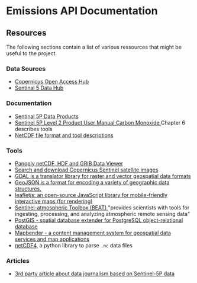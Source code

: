 Emissions API Documentation
===========================

## Resources

The following sections contain a list of various ressources that might be useful to the project.

### Data Sources

- [Copernicus Open Access Hub
  ](https://scihub.copernicus.eu/)
- [Sentinal 5 Data Hub
  ](https://s5phub.copernicus.eu/dhus/#/home)

### Documentation

- [Sentinal 5P Data Products
  ](https://sentinel.esa.int/web/sentinel/missions/sentinel-5p/data-products)
- [Sentinel 5P Level 2 Product User Manual Carbon Monoxide
  ](http://www.tropomi.eu/sites/default/files/files/Sentinel-5P-Level-2-Product-User-Manual-Carbon-Monoxide_v1.00.02_20180613.pdf)
  Chapter 6 describes tools
- [NetCDF file format and tool descriptions
  ](Sentinel-5P-Level-2-Product-User-Manual)
  
### Tools

- [Panoply netCDF, HDF and GRIB Data Viewer
  ](https://www.giss.nasa.gov/tools/panoply/)
- [Search and download Copernicus Sentinel satellite images
  ](https://github.com/sentinelsat/sentinelsat)
- [GDAL is a translator library for raster and vector geospatial data formats
  ](https://gdal.org/)
- [GeoJSON is a format for encoding a variety of geographic data structures.
  ](https://geojson.org/)
- [leafletjs: an open-source JavaScript library for mobile-friendly interactive maps (for rendering)
  ](https://leafletjs.com/)
- [Sentinel-atmospheric Toolbox (BEAT)
  ](https://sentinel.esa.int/web/sentinel/toolboxes/sentinel-atmospheric)
  "provides scientists with tools for ingesting, processing, and analyzing atmospheric remote sensing data"
- [PostGIS - spatial database extender for PostgreSQL object-relational database
  ](https://postgis.net/)
- [Mapbender - a content management system for geospatial data services and map applications
  ](https://mapbender3.org/)
- [netCDF4](https://unidata.github.io/netcdf4-python/netCDF4/index.html), a python library to parse `.nc` data files

### Articles
- [3rd party article about data journalism based on Sentinel-5P data
  ](https://www.meta-magazin.org/2019/09/05/die-wahrheit-liegt-in-der-luft/)


